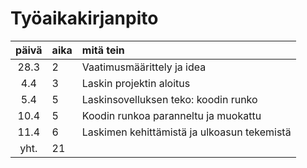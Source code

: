 # Työaikakirjanpito
| päivä | aika | mitä tein  |
| :----:|:-----| :-----|
| 28.3  |  2   | Vaatimusmäärittely ja idea |
| 4.4   |  3   | Laskin projektin aloitus |
| 5.4   |  5   | Laskinsovelluksen teko: koodin runko |
| 10.4  |  5   | Koodin runkoa paranneltu ja muokattu |
| 11.4  |  6   | Laskimen kehittämistä ja ulkoasun tekemistä |
| yht.  |  21  |



